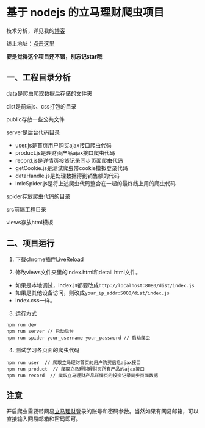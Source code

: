 # 基于 nodejs 的立马理财爬虫项目

技术分析，详见我的[博客](https://www.wty90.com/2018/01/17/lmlc-spider/)

线上地址：[点击这里](https://lmlc.wty90.com)

**要是觉得这个项目还不错，别忘记star哦**

## 一、工程目录分析

data是爬虫爬取数据后存储的文件夹

dist是前端js、css打包的目录

public存放一些公共文件

server是后台代码目录
* user.js是首页用户购买ajax接口爬虫代码
* product.js是理财页产品ajax接口爬虫代码
* record.js是详情页投资记录同步页面爬虫代码
* getCookie.js是测试爬虫带cookie模拟登录代码
* dataHandle.js是处理数据得到销售额的代码
* lmlcSpider.js是将上述爬虫代码整合在一起的最终线上用的爬虫代码

spider存放爬虫代码的目录

src前端工程目录

views存放html模板

## 二、项目运行
1. 下载chrome插件[LiveReload](https://chrome.google.com/webstore/detail/livereload/jnihajbhpnppcggbcgedagnkighmdlei)

2. 修改views文件夹里的index.html和detail.html文件。
* 如果是本地调试，index.js都要改成`http://localhost:8080/dist/index.js`  
* 如果是其他设备访问，则改成`your_ip_addr:5000/dist/index.js`
* index.css一样。 

3. 运行方式
```
npm run dev
npm run server // 启动后台
npm run spider your_username your_password // 启动爬虫
```

4. 测试学习各页面的爬虫代码
```
npm run user  // 爬取立马理财首页的用户购买信息ajax接口
npm run product  // 爬取立马理财理财页所有产品的ajax接口
npm run record  // 爬取立马理财产品详情页的投资记录同步页面数据
```

## 注意
开启爬虫需要带网易[立马理财](https://www.lmlc.com/)登录的账号和密码参数。当然如果有网易邮箱，可以直接输入网易邮箱和密码即可。
